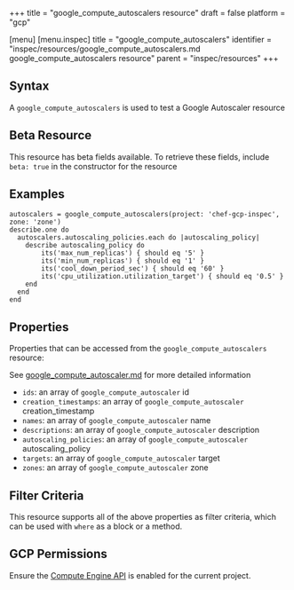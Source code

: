 +++
title = "google_compute_autoscalers resource"
draft = false
platform = "gcp"

[menu]
  [menu.inspec]
    title = "google_compute_autoscalers"
    identifier = "inspec/resources/google_compute_autoscalers.md google_compute_autoscalers resource"
    parent = "inspec/resources"
+++


## Syntax
A `google_compute_autoscalers` is used to test a Google Autoscaler resource


## Beta Resource
This resource has beta fields available. To retrieve these fields, include `beta: true` in the constructor for the resource

## Examples
```
autoscalers = google_compute_autoscalers(project: 'chef-gcp-inspec', zone: 'zone')
describe.one do
  autoscalers.autoscaling_policies.each do |autoscaling_policy|
    describe autoscaling_policy do
        its('max_num_replicas') { should eq '5' }
        its('min_num_replicas') { should eq '1' }
        its('cool_down_period_sec') { should eq '60' }
        its('cpu_utilization.utilization_target') { should eq '0.5' }
    end
  end
end
```

## Properties
Properties that can be accessed from the `google_compute_autoscalers` resource:

See [google_compute_autoscaler.md](google_compute_autoscaler.md) for more detailed information
  * `ids`: an array of `google_compute_autoscaler` id
  * `creation_timestamps`: an array of `google_compute_autoscaler` creation_timestamp
  * `names`: an array of `google_compute_autoscaler` name
  * `descriptions`: an array of `google_compute_autoscaler` description
  * `autoscaling_policies`: an array of `google_compute_autoscaler` autoscaling_policy
  * `targets`: an array of `google_compute_autoscaler` target
  * `zones`: an array of `google_compute_autoscaler` zone

## Filter Criteria
This resource supports all of the above properties as filter criteria, which can be used
with `where` as a block or a method.

## GCP Permissions

Ensure the [Compute Engine API](https://console.cloud.google.com/apis/library/compute.googleapis.com/) is enabled for the current project.
